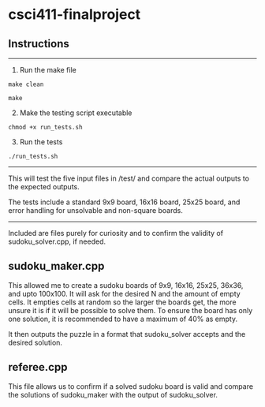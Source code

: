 # csci411-finalproject

## Instructions

---

1. Run the make file
   
<code>make clean</code>

<code>make</code>

2. Make the testing script executable

<code>chmod +x run_tests.sh</code>

3. Run the tests

<code>./run_tests.sh</code>

---

This will test the five input files in /test/ and compare the actual outputs to the expected outputs.

The tests include a standard 9x9 board, 16x16 board, 25x25 board, and error handling for unsolvable and non-square boards.

---

Included are files purely for curiosity and to confirm the validity of sudoku_solver.cpp, if needed.

## sudoku_maker.cpp

This allowed me to create a sudoku boards of 9x9, 16x16, 25x25, 36x36, and upto 100x100. 
It will ask for the desired N and the amount of empty cells. It empties cells at random so the larger the boards get, the more unsure it is if it will be possible to solve them.
To ensure the board has only one solution, it is recommended to have a maximum of 40% as empty.

It then outputs the puzzle in a format that sudoku_solver accepts and the desired solution.

## referee.cpp

This file allows us to confirm if a solved sudoku board is valid and compare the solutions of sudoku_maker with the output of sudoku_solver.
